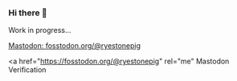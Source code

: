 ### Hi there 👋
Work in progress...
<!--
**loadedvegangoat/loadedvegangoat** is a ✨ _special_ ✨ repository because its `README.md` (this file) appears on your GitHub profile.

Here are some ideas to get you started:

- 🔭 I’m currently working on ...
- 🌱 I’m currently learning ...
- 👯 I’m looking to collaborate on ...
- 🤔 I’m looking for help with ...
- 💬 Ask me about ...
- 📫 How to reach me: ...
- 😄 Pronouns: ...
- ⚡ Fun fact: ...
-->


[Mastodon: fosstodon.org/@ryestonepig](https://fosstodon.org/@ryestonepig)

<a href="https://fosstodon.org/@ryestonepig" rel="me" Mastodon Verification</a> 
